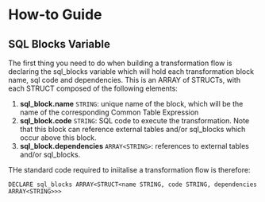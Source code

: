 # How-to Guide

## SQL Blocks Variable
The first thing you need to do when building a transformation flow is declaring the sql_blocks variable which will hold each transformation block name, sql code and dependencies.  This is an ARRAY of STRUCTs, with each STRUCT composed of the following elements:

1. **sql_block.name** `STRING`: unique name of the block, which will be the name of the corresponding Common Table Expression
1. **sql_block.code** `STRING`: SQL code to execute the transformation.  Note that this block can reference external tables and/or sql_blocks which occur above this block.
1. **sql_block.dependencies** `ARRAY<STRING>`: references to external tables and/or sql_blocks.

THe standard code required to iniitalise a transformation flow is therefore:

```
DECLARE sql_blocks ARRAY<STRUCT<name STRING, code STRING, dependencies ARRAY<STRING>>>
```


